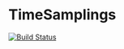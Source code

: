 # TimeSamplings

[![Build Status](https://github.com/sairus7/TimeSamplings.jl/actions/workflows/CI.yml/badge.svg?branch=master)](https://github.com/sairus7/TimeSamplings.jl/actions/workflows/CI.yml?query=branch%3Amaster)
